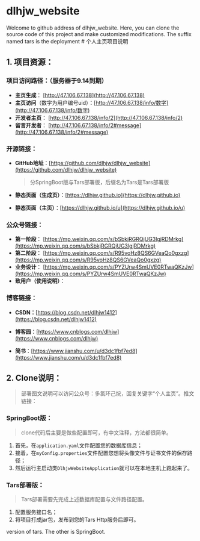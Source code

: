 # dlhjw_website
Welcome to github address of dlhjw_website. Here, you can clone the source code of this project and make customized modifications. The suffix named tars is the deployment # 个人主页项目说明



## 1. 项目资源：

### 项目访问路径：**（服务器于9.14到期）**

- **主页生成**： [http://47.106.67.138](http://47.106.67.138)
- **主页访问**（数字为用户编号uid）：[http://47.106.67.138/info/数字](http://47.106.67.138/info/数字)
- **开发者主页**： [http://47.106.67.138/info/2](http://47.106.67.138/info/2)
- **留言开发者**： [http://47.106.67.138/info/2#message](http://47.106.67.138/info/2#message)



### 开源链接：

- **GitHub地址**：[https://github.com/dlhjw/dlhjw_website](https://github.com/dlhjw/dlhjw_website)

  > 分SpringBoot版与Tars部署版，后缀名为Tars是Tars部署版

- **静态页面（生成页）**：[https://dlhjw.github.io](https://dlhjw.github.io)

- **静态页面（主页）**：[https://dlhjw.github.io/u](https://dlhjw.github.io/u)



### **公众号链接：**

- **第一阶段**： [https://mp.weixin.qq.com/s/bSbkjRGRQjUG3lgjRDMrkg](https://mp.weixin.qq.com/s/bSbkjRGRQjUG3lgjRDMrkg) 
- **第二阶段**： [https://mp.weixin.qq.com/s/R95voHz8QS6GVeaQo0gxzg](https://mp.weixin.qq.com/s/R95voHz8QS6GVeaQo0gxzg) 
- **业务设计**： [https://mp.weixin.qq.com/s/PYZUrw4SmUVE0RTwaQKzJw](https://mp.weixin.qq.com/s/PYZUrw4SmUVE0RTwaQKzJw) 
- **致用户（使用说明）**：



### 博客链接：

- **CSDN：**[https://blog.csdn.net/dlhjw1412](https://blog.csdn.net/dlhjw1412)

- **博客园**：[https://www.cnblogs.com/dlhjw](https://www.cnblogs.com/dlhjw)

- **简书**：[https://www.jianshu.com/u/d3dc1fbf7ed8](https://www.jianshu.com/u/d3dc1fbf7ed8)





## 2. Clone说明：

> 部署图文说明可以访问公众号：多氯环己烷，回复关键字“个人主页”。推文链接：

### SpringBoot版：

> clone代码后主要是做些配置即可，有中文注释，方法都很简单。 

1. 首先，在`application.yaml`文件配置您的数据库信息； 
2. 接着，在`myConfig.properties`文件配置您想将头像文件与证书文件的保存路径；
3. 然后运行主启动类`DlhjwWebsiteApplication`就可以在本地主机上跑起来了。 



### Tars部署版：

> Tars部署需要先完成上述数据库配置与文件路径配置。

1. 配置服务接口名；
2. 将项目打成jar包，发布到您的Tars Http服务后即可。 



version of tars. The other is SpringBoot.
